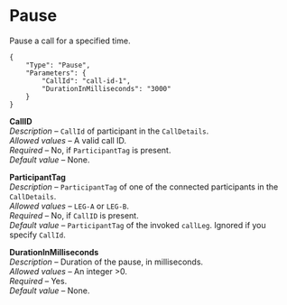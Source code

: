 # Pause<a name="pause"></a>

Pause a call for a specified time\.

```
{
    "Type": "Pause",
    "Parameters": {
        "CallId": "call-id-1",
        "DurationInMilliseconds": "3000"
    }
}
```

**CallID**  
*Description* – `CallId` of participant in the `CallDetails`\.  
*Allowed values* – A valid call ID\.  
*Required* – No, if `ParticipantTag` is present\.  
*Default value* – None\.

**ParticipantTag**  
*Description* – `ParticipantTag` of one of the connected participants in the `CallDetails`\.  
*Allowed values* – `LEG-A` or `LEG-B`\.  
*Required* – No, if `CallID` is present\.  
*Default value* – `ParticipantTag` of the invoked `callLeg`\. Ignored if you specify `CallId`\.

**DurationInMilliseconds**  
*Description* – Duration of the pause, in milliseconds\.  
*Allowed values* – An integer >0\.  
*Required* – Yes\.  
*Default value* – None\.